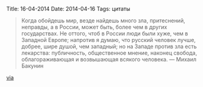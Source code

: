 Title: 16-04-2014
Date: 2014-04-16
Tags: цитаты

<div class="text"><blockquote>Когда обойдешь мир, везде найдешь много зла, притеснений, неправды, а в России, может быть, более чем в других государствах. Не оттого, чтоб в России люди были хуже, чем в Западной Европе; напротив я думаю, что русский человек лучше, добрее, шире душой, чем западный; но на Западе против зла есть лекарства: публичность, общественное мнение, наконец свобода, облагораживающая и возвышающая всякого человека. — Михаил Бакунин</blockquote>

<a href="http://mi3ch.livejournal.com/2532643.html">via</a></div>